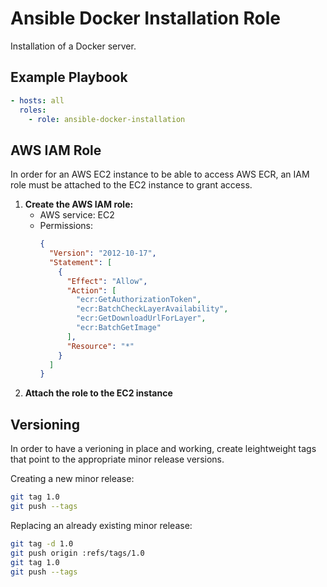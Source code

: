Ansible Docker Installation Role
================================

Installation of a Docker server.

## Example Playbook

```yaml
- hosts: all
  roles:
    - role: ansible-docker-installation
```

## AWS IAM Role

In order for an AWS EC2 instance to be able to access AWS ECR, an IAM role must be attached to the EC2 instance to grant access.

1. **Create the AWS IAM role:**  
    - AWS service: EC2
    - Permissions:
      ```json
      {
        "Version": "2012-10-17",
        "Statement": [
          {
            "Effect": "Allow",
            "Action": [
              "ecr:GetAuthorizationToken",
              "ecr:BatchCheckLayerAvailability",
              "ecr:GetDownloadUrlForLayer",
              "ecr:BatchGetImage"
            ],
            "Resource": "*"
          }
        ]
      }
      ```
2. **Attach the role to the EC2 instance**

## Versioning

In order to have a verioning in place and working, create leightweight tags that point to the appropriate minor release versions.

Creating a new minor release:

```bash
git tag 1.0
git push --tags
```

Replacing an already existing minor release:

```bash
git tag -d 1.0
git push origin :refs/tags/1.0
git tag 1.0
git push --tags
```
